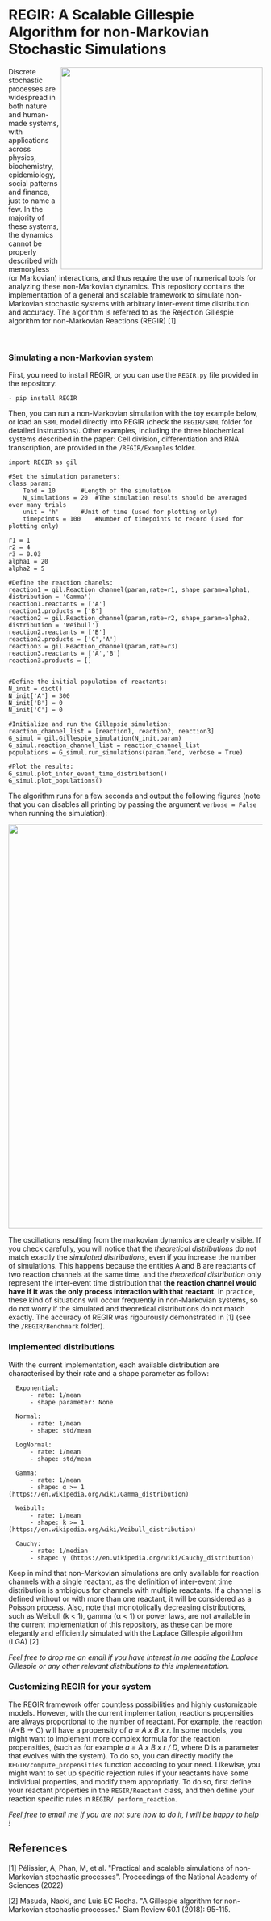 # REGIR: A Scalable Gillespie Algorithm for non-Markovian Stochastic Simulations

<img align="right" src="https://raw.githubusercontent.com/Aurelien-Pelissier/REGIR/master/Figures/REGIR.png" width=400>
Discrete stochastic processes are widespread in both nature and human-made systems, with applications across physics, biochemistry, epidemiology, social patterns and finance, just to name a few. In the majority of these systems, the dynamics cannot be properly described with memoryless (or Markovian) interactions, and thus require the use of numerical tools for analyzing these non-Markovian dynamics. This repository contains the implementattion of a general and scalable framework to simulate non-Markovian stochastic systems with arbitrary inter-event time distribution and accuracy. The algorithm is referred to as the Rejection Gillespie algorithm for non-Markovian Reactions (REGIR) [1].

&nbsp;



        
        
### Simulating a non-Markovian system

First, you need to install REGIR, or you can use the `REGIR.py` file provided in the repository:

	- pip install REGIR


Then, you can run a non-Markovian simulation with the toy example below, or load an `SBML` model directly into REGIR (check the `REGIR/SBML` folder for detailed instructions). Other examples, including the three biochemical systems described in the paper: Cell division, differentiation and RNA transcription, are provided in the `/REGIR/Examples` folder.

	import REGIR as gil

	#Set the simulation parameters:
	class param:
		Tend = 10		#Length of the simulation
		N_simulations = 20	#The simulation results should be averaged over many trials
		unit = 'h'		#Unit of time (used for plotting only)
		timepoints = 100	#Number of timepoints to record (used for plotting only)

	r1 = 1
	r2 = 4
	r3 = 0.03
	alpha1 = 20
	alpha2 = 5
      
	#Define the reaction chanels:
	reaction1 = gil.Reaction_channel(param,rate=r1, shape_param=alpha1, distribution = 'Gamma')
	reaction1.reactants = ['A']
	reaction1.products = ['B']	
	reaction2 = gil.Reaction_channel(param,rate=r2, shape_param=alpha2, distribution = 'Weibull')
	reaction2.reactants = ['B']
	reaction2.products = ['C','A']	
	reaction3 = gil.Reaction_channel(param,rate=r3)
	reaction3.reactants = ['A','B']
	reaction3.products = []
		
	
	#Define the initial population of reactants:
	N_init = dict()
	N_init['A'] = 300
	N_init['B'] = 0
	N_init['C'] = 0

	#Initialize and run the Gillepsie simulation:
	reaction_channel_list = [reaction1, reaction2, reaction3]
	G_simul = gil.Gillespie_simulation(N_init,param)
	G_simul.reaction_channel_list = reaction_channel_list
	populations = G_simul.run_simulations(param.Tend, verbose = True)
	
	#Plot the results:
	G_simul.plot_inter_event_time_distribution()
	G_simul.plot_populations()

The algorithm runs for a few seconds and output the following figures (note that you can disables all printing by passing the argument `verbose = False` when running the simulation):
<p align="center">
  <img src="https://raw.githubusercontent.com/Aurelien-Pelissier/REGIR/master/Figures/REGIR_test.png" width=800>
</p>

The oscillations resulting from the markovian dynamics are clearly visible. If you check carefully, you will notice that the *theoretical distributions* do not match exactly the *simulated distributions*, even if you increase the number of simulations. This happens because the entities A and B are reactants of two reaction channels at the same time, and the *theoretical distribution* only represent the inter-event time distribution that **the reaction channel would have if it was the only process interaction with that reactant**. In practice, these kind of situations will occur frequently in non-Markovian systems, so do not worry if the simulated and theoretical distributions do not match exactly. The accuracy of REGIR was rigourously demonstrated in [1] (see the `/REGIR/Benchmark` folder).
      
### Implemented distributions
With the current implementation, each available distribution are characterised by their rate and a shape parameter as follow:

      Exponential:
          - rate: 1/mean
          - shape parameter: None
      
      Normal:
          - rate: 1/mean
          - shape: std/mean
      
      LogNormal:
          - rate: 1/mean
          - shape: std/mean
          
      Gamma:
          - rate: 1/mean
          - shape: α >= 1 (https://en.wikipedia.org/wiki/Gamma_distribution)
          
      Weibull:
          - rate: 1/mean
          - shape: k >= 1 (https://en.wikipedia.org/wiki/Weibull_distribution)
          
      Cauchy:
          - rate: 1/median
          - shape: γ (https://en.wikipedia.org/wiki/Cauchy_distribution)
      

Keep in mind that non-Markovian simulations are only available for reaction channels with a single reactant, as the definition of inter-event time distribution is ambigious for channels with multiple reactants. If a channel is defined without or with more than one reactant, it will be considered as a Poisson process. Also, note that monotolically decreasing distributions, such as Weibull (k < 1), gamma (α < 1) or power laws, are not available in the current implementation of this repository, as these can be more elegantly and efficiently simulated with the Laplace Gillespie algorithm (LGA) [2]. 

*Feel free to drop me an email if you have interest in me adding the Laplace Gillespie or any other relevant distributions to this implementation.* 


### Customizing REGIR for your system

The REGIR framework offer countless possibilities and highly customizable models. However, with the current implementation, reactions propensities are always proportional to the number of reactant. For example, the reaction (A+B -> C) will have a propensity of *a = A x B x r*. In some models, you might want to implement more complex formula for the reaction propensities, (such as for example *a = A x B x r / D*, where D is a parameter that evolves with the system). To do so, you can  directly modify the `REGIR/compute_propensities` function according to your need. Likewise, you might want to set up specific rejection rules if your reactants have some individual properties, and modify them appropriatly. To do so, first define your reactant properties in the `REGIR/Reactant` class, and then define your reaction specific rules in `REGIR/ perform_reaction`.

*Feel free to email me if you are not sure how to do it, I will be happy to help !*


## References

[1] Pélissier, A, Phan, M, et al. "Practical and scalable simulations of non-Markovian stochastic processes". Proceedings of the National Academy of Sciences (2022)

[2] Masuda, Naoki, and Luis EC Rocha. "A Gillespie algorithm for non-Markovian stochastic processes." Siam Review 60.1 (2018): 95-115.
